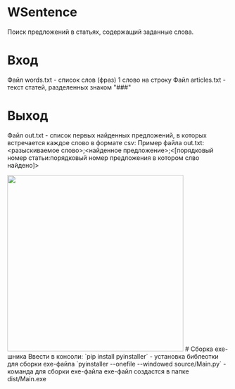 # WSentence
Поиск предложений в статьях, содержащий заданные слова.

# Вход
Файл words.txt - список слов (фраз) 1 cлово на строку
Файл articles.txt - текст статей, разделенных знаком "###"

# Выход
Файл out.txt - список первых найденных предложений, в которых встречается каждое слово в формате csv:
Пример файла out.txt:
<разыскиваемое слово>;<найденное предложение>;<[порядковый номер статьи:порядковый номер предложения в котором слво найдено]>

<img src="https://user-images.githubusercontent.com/41264164/179364372-fc21d1ad-a51d-494b-9465-74970c99d2b6.png" width="400" />
# Сборка exe-шника
Ввести в консоли:
`pip install pyinstaller` - установка библеотки для сборки exe-файла
`pyinstaller --onefile --windowed source/Main.py` - команда для сборки exe-файла
exe-файл создастся в папке dist/Main.exe
